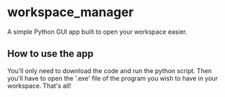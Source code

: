 # workspace_manager
A simple Python GUI app built to open your workspace easier.

## How to use the app
You'll only need to download the code and run the python script. Then you'll have to open the '.exe' file of the program you wish to have in your workspace. That's all!
